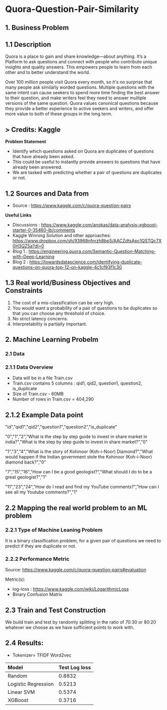 # Quora-Question-Pair-Similarity

## 1. Business Problem
## 1.1 Description

Quora is a place to gain and share knowledge—about anything. It’s a Platform to ask questions and connect with people who contribute unique insights and quality answers. This empowers people to learn from each other and to better understand the world.

Over 100 million people visit Quora every month, so it's no surprise that many people ask similarly worded questions. Multiple questions with the same intent can cause seekers to spend more time finding the best answer to their question, and make writers feel they need to answer multiple versions of the same question. Quora values canonical questions because they provide a better experience to active seekers and writers, and offer more value to both of these groups in the long term.


## > Credits: Kaggle
 **Problem Statement**

- Identify which questions asked on Quora are duplicates of questions that have already been asked.
- This could be useful to instantly provide answers to questions that have already been answered.
- We are tasked with predicting whether a pair of questions are duplicates or not.

## 1.2 Sources and Data from
- Source : https://www.kaggle.com/c/quora-question-pairs 

 **Useful Links**
- Discussions : https://www.kaggle.com/anokas/data-analysis-xgboost-starter-0-35460-lb/comments
- Kaggle Winning Solution and other approaches: https://www.dropbox.com/sh/93968nfnrzh8bp5/AACZdtsApc1QSTQc7X0H3QZ5a?dl=0
- Blog 1 : https://engineering.quora.com/Semantic-Question-Matching-with-Deep-Learning
- Blog 2 : https://towardsdatascience.com/identifying-duplicate-questions-on-quora-top-12-on-kaggle-4c1cf93f1c30

## 1.3 Real world/Business Objectives and Constraints
1. The cost of a mis-classification can be very high.
2. You would want a probability of a pair of questions to be duplicates so that you can choose any threshold of choice.
3. No strict latency concerns.
4. Interpretability is partially important.
## 2. Machine Learning Probelm

### 2.1 Data
### 2.1.1 Data Overview
- Data will be in a file Train.csv 
- Train.csv contains 5 columns : qid1, qid2, question1, question2, is_duplicate 
- Size of Train.csv - 60MB 
- Number of rows in Train.csv = 404,290

## 2.1.2 Example Data point

"id","qid1","qid2","question1","question2","is_duplicate"

"0","1","2","What is the step by step guide to invest in share market in india?","What is the step by step guide to invest in share market?","0"

"1","3","4","What is the story of Kohinoor (Koh-i-Noor) Diamond?","What would happen if the Indian government stole the Kohinoor (Koh-i-Noor) diamond back?","0"

"7","15","16","How can I be a good geologist?","What should I do to be a great geologist?","1"

"11","23","24","How do I read and find my YouTube comments?","How can I see all my Youtube comments?","1"

## 2.2 Mapping the real world problem to an ML problem
### 2.2.1 Type of Machine Leaning Problem
It is a binary classification problem, for a given pair of questions we need to predict if they are duplicate or not.

### 2.2.2 Performance Metric
Source: https://www.kaggle.com/c/quora-question-pairs#evaluation

Metric(s):

- log-loss : https://www.kaggle.com/wiki/LogarithmicLoss
- Binary Confusion Matrix

## 2.3 Train and Test Construction
We build train and test by randomly splitting in the ratio of 70:30 or 80:20 whatever we choose as we have sufficient points to work with.

## 2.4 Results:

* Tokenizer= TFIDF Word2vec

|Model|Test Log loss|
| :- |:-|
|Random|0.8832|
|Logistic Regression|0.5213|
|Linear SVM|0.5374|
|XGBoost|0.3716|
